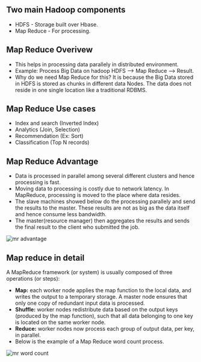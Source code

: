 ## Two main Hadoop components
* HDFS - Storage built over Hbase.
* Map Reduce - For processing.

## Map Reduce Overivew
* This helps in processing data parallely in distributed environment.
* Example: Process Big Data on hadoop HDFS --> Map Reduce --> Result.
* Why do we need Map Reduce for this? It is because the Big Data stored in HDFS is stored as chunks in different data Nodes. The data does not reside in one single location like a traditional RDBMS.

## Map Reduce Use cases
* Index and search (Inverted Index)
* Analytics (Join, Selection)
* Recommendation (Ex: Sort)
* Classification (Top N records)

## Map Reduce Advantage
* Data is processed in parallel among several different clusters and hence processing is fast.
* Moving data to processing is costly due to network latency. In MapReduce, processing is moved to the place where data resides.
* The slave machines showed below do the processing parallely and send the results to the master. These results are not as big as the data itself and hence consume less bandwidth.
* The master(resource manager) then aggregates the results and sends the final result to the client who submitted the job.

![mr advantage](https://user-images.githubusercontent.com/6800366/41507162-92c39c16-724a-11e8-9a5b-2a2dae155ead.PNG)

## Map reduce in detail
A MapReduce framework (or system) is usually composed of three operations (or steps):
* **Map:** each worker node applies the map function to the local data, and writes the output to a temporary storage. A master node ensures that only one copy of redundant input data is processed.
* **Shuffle:** worker nodes redistribute data based on the output keys (produced by the map function), such that all data belonging to one key is located on the same worker node.
* **Reduce:** worker nodes now process each group of output data, per key, in parallel.
* Below is the example of a Map Reduce word count process.

![mr word count](https://user-images.githubusercontent.com/6800366/41507253-b31fdc48-724c-11e8-82dd-3b9857f0b33b.PNG)




